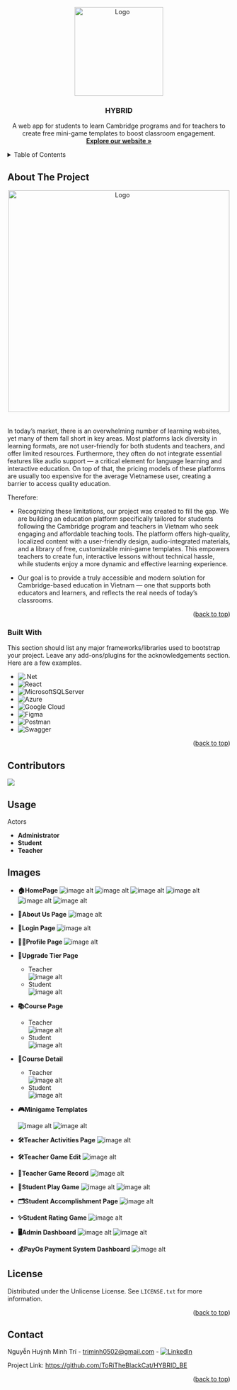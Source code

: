<a id="readme-top"></a>

<!-- PROJECT LOGO -->
<div align="center">
    <img src="Images/Logo.jpg" alt="Logo" width="200">


  <h3 align="center">HYBRID</h3>

  <p align="center">
    A web app for students to learn Cambridge programs and for teachers to create free mini-game templates to boost classroom engagement.
    <br />
    <a href="https://hybrid-e-learn.netlify.app/"><strong>Explore our website »</strong></a>
    <br />
  </p>
</div>

<!-- TABLE OF CONTENTS -->
<details>
  <summary>Table of Contents</summary>
  <ol>
    <li><a href="#about-the-project">About The Project</a></li>
    <li><a href="#built-with">Built With</a></li>
    <li><a href="#contributors">Contributors</a></li>
    <li><a href="#usage">Usage</a></li>
    <li><a href="#images">Images</a></li>
    <li><a href="#license">License</a></li>
    <li><a href="#contact">Contact</a></li>
  </ol>
</details>



<!-- ABOUT THE PROJECT -->
## About The Project

<div align="center">
    <img src="Images/Logo.jpg" alt="Logo" width="500">
</div>
</br>
</br>
In today’s market, there is an overwhelming number of learning websites, yet many of them fall short in key areas. Most platforms lack diversity in learning formats, are not user-friendly for both students and teachers, and offer limited resources. Furthermore, they often do not integrate essential features like audio support — a critical element for language learning and interactive education. On top of that, the pricing models of these platforms are usually too expensive for the average Vietnamese user, creating a barrier to access quality education.


Therefore:
* Recognizing these limitations, our project was created to fill the gap. We are building an education platform specifically tailored for students following the Cambridge program and teachers in Vietnam who seek engaging and affordable teaching tools. The platform offers high-quality, localized content with a user-friendly design, audio-integrated materials, and a library of free, customizable mini-game templates. This empowers teachers to create fun, interactive lessons without technical hassle, while students enjoy a more dynamic and effective learning experience.

* Our goal is to provide a truly accessible and modern solution for Cambridge-based education in Vietnam — one that supports both educators and learners, and reflects the real needs of today’s classrooms.

<p align="right">(<a href="#readme-top">back to top</a>)</p>


### Built With

This section should list any major frameworks/libraries used to bootstrap your project. Leave any add-ons/plugins for the acknowledgements section. Here are a few examples.

* ![.Net](https://img.shields.io/badge/.NET-5C2D91?style=for-the-badge&logo=.net&logoColor=white)
* ![React](https://img.shields.io/badge/react-%2320232a.svg?style=for-the-badge&logo=react&logoColor=%2361DAFB)
* ![MicrosoftSQLServer](https://img.shields.io/badge/Microsoft%20SQL%20Server-CC2927?style=for-the-badge&logo=microsoft%20sql%20server&logoColor=white)
* ![Azure](https://img.shields.io/badge/azure-%230072C6.svg?style=for-the-badge&logo=microsoftazure&logoColor=white)
* ![Google Cloud](https://img.shields.io/badge/GoogleCloud-%234285F4.svg?style=for-the-badge&logo=google-cloud&logoColor=white)
* ![Figma](https://img.shields.io/badge/figma-%23F24E1E.svg?style=for-the-badge&logo=figma&logoColor=white)
* ![Postman](https://img.shields.io/badge/Postman-FF6C37?style=for-the-badge&logo=postman&logoColor=white)
* ![Swagger](https://img.shields.io/badge/-Swagger-%23Clojure?style=for-the-badge&logo=swagger&logoColor=white)


<p align="right">(<a href="#readme-top">back to top</a>)</p>


## Contributors
<a href="https://github.com/ToRiTheBlackCat/HYBRID_BE/graphs/contributors">
  <img src="https://contrib.rocks/image?repo=ToRiTheBlackCat/HYBRID_BE" />
</a>


## Usage
Actors
- **Administrator**
- **Student**
- **Teacher**

## Images
- **🏠HomePage**
![image alt](Images/Homepage1.jpg)
![image alt](Images/Homepage2.jpg)
![image alt](Images/Homepage3.jpg)
![image alt](Images/Homepage4.jpg)
![image alt](Images/Homepage5.jpg)
![image alt](Images/Footer.jpg)

- **🧠About Us Page**
![image alt](Images/AboutUs.jpg)

- **🔐Login Page**
![image alt](Images/Login.jpg)

- **🙍‍♂️Profile Page**
![image alt](Images/MyProfile.jpg)

- **💎Upgrade Tier Page**
  - Teacher  
    ![image alt](Images/TeacherTier.jpg)
  - Student  
    ![image alt](Images/StudentTier.jpg)

- **📚Course Page**
  - Teacher  
    ![image alt](Images/TeacherCourse.jpg)
  - Student  
    ![image alt](Images/StudentCourse.jpg)

- **📖Course Detail**
  - Teacher  
    ![image alt](Images/TeacherCourseDetail.jpg)
  - Student  
    ![image alt](Images/StudentCourseDetail.jpg)

- **🎮Minigame Templates**
  
    ![image alt](Images/MinigameTemplate.jpg)
    ![image alt](Images/QuizGame.jpg)

- **🛠Teacher Activities Page**
![image alt](Images/TeacherActivity.jpg)

- **🛠Teacher Game Edit**
![image alt](Images/TeacherGameEdit.jpg)

- **🧾Teacher Game Record**
![image alt](Images/TeacherGameRecord.jpg)

- **🥇Student Play Game**
  ![image alt](Images/StudentPlayGame.jpg)
  ![image alt](Images/StudentFinishGame.jpg)

- **🗂Student Accomplishment Page**
![image alt](Images/StudentAccomplishment.jpg)

- **✨Student Rating Game**
![image alt](Images/StudentRatingGame.jpg)

- **🖥Admin Dashboard**
  ![image alt](Images/AdminDashboard.jpg)
  ![image alt](Images/AdminUserManage.jpg)

- **💰PayOs Payment System Dashboard**
![image alt](Images/PagOsIntergration.jpg)
  

<!-- LICENSE -->
## License

Distributed under the Unlicense License. See `LICENSE.txt` for more information.

<p align="right">(<a href="#readme-top">back to top</a>)</p>



<!-- CONTACT -->
## Contact

Nguyễn Huỳnh Minh Trí - triminh0502@gmail.com - [![LinkedIn](https://img.shields.io/badge/LinkedIn-%230077B5.svg?logo=linkedin&logoColor=white)](https://linkedin.com/in/tringuyenhuynhminh)  

Project Link: https://github.com/ToRiTheBlackCat/HYBRID_BE

<p align="right">(<a href="#readme-top">back to top</a>)</p>
